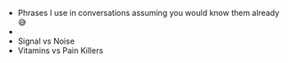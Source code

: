 - Phrases I use in conversations assuming you would know them already😅
-
- Signal vs Noise
- Vitamins vs Pain Killers